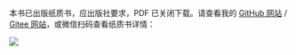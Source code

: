 
本书已出版纸质书，应出版社要求，PDF 已关闭下载。请查看我的 [GitHub 网站](https://labuladong.github.io/algo/) / [Gitee 网站](https://labuladong.gitee.io/algo/)，或微信扫码查看纸质书详情：

![](https://labuladong.gitee.io/algo/images/book/book_intro_qrcode.jpg)